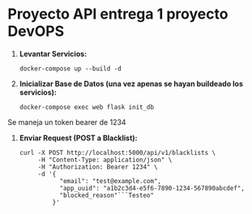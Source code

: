 # Proyecto API entrega 1 proyecto DevOPS


1.  **Levantar Servicios:**
    ```
    docker-compose up --build -d
    ```

2.  **Inicializar Base de Datos (una vez apenas se hayan buildeado los servicios):**
    ```
    docker-compose exec web flask init_db
    ```

Se maneja un token bearer de 1234


1.  **Enviar Request   (POST a Blacklist):**
    ```
    curl -X POST http://localhost:5000/api/v1/blacklists \
         -H "Content-Type: application/json" \
         -H "Authorization: Bearer 1234" \
         -d '{
               "email": "test@example.com",
               "app_uuid": "a1b2c3d4-e5f6-7890-1234-567890abcdef",
               "blocked_reason"```Testeo"
             }'
    ```